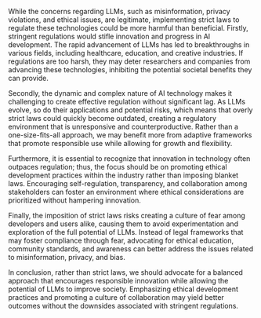 While the concerns regarding LLMs, such as misinformation, privacy violations, and ethical issues, are legitimate, implementing strict laws to regulate these technologies could be more harmful than beneficial. Firstly, stringent regulations would stifle innovation and progress in AI development. The rapid advancement of LLMs has led to breakthroughs in various fields, including healthcare, education, and creative industries. If regulations are too harsh, they may deter researchers and companies from advancing these technologies, inhibiting the potential societal benefits they can provide.

Secondly, the dynamic and complex nature of AI technology makes it challenging to create effective regulation without significant lag. As LLMs evolve, so do their applications and potential risks, which means that overly strict laws could quickly become outdated, creating a regulatory environment that is unresponsive and counterproductive. Rather than a one-size-fits-all approach, we may benefit more from adaptive frameworks that promote responsible use while allowing for growth and flexibility.

Furthermore, it is essential to recognize that innovation in technology often outpaces regulation; thus, the focus should be on promoting ethical development practices within the industry rather than imposing blanket laws. Encouraging self-regulation, transparency, and collaboration among stakeholders can foster an environment where ethical considerations are prioritized without hampering innovation.

Finally, the imposition of strict laws risks creating a culture of fear among developers and users alike, causing them to avoid experimentation and exploration of the full potential of LLMs. Instead of legal frameworks that may foster compliance through fear, advocating for ethical education, community standards, and awareness can better address the issues related to misinformation, privacy, and bias.

In conclusion, rather than strict laws, we should advocate for a balanced approach that encourages responsible innovation while allowing the potential of LLMs to improve society. Emphasizing ethical development practices and promoting a culture of collaboration may yield better outcomes without the downsides associated with stringent regulations.